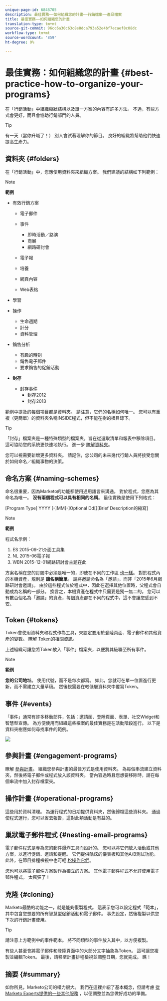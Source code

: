 ```yaml
---
unique-page-id: 6848705
description: 最佳實務——如何組織您的計畫——行銷檔案——產品檔案
title: 最佳實務——如何組織您的計畫
translation-type: tm+mt
source-git-commit: 96cc6a30c63c8e8dca793a52e4bf7ecaef8c08dc
workflow-type: tm+mt
source-wordcount: '859'
ht-degree: 0%

---
```



# 最佳實務：如何組織您的計畫 {#best-practice-how-to-organize-your-programs}

在「行銷活動」中組織樹狀結構以及單一方案的內容有許多方法。 不過，有些方式會更好，而且會協助行銷部門的人員。

>[!TIP]
>
>有一天（當你升職了！） 別人會試著理解你的節目。 良好的組織將幫助他們快速提高生產力。

## 資料夾 {#folders}

在「行銷活動」中，您應使用資料夾來組織方案。 我們建議的結構如下列範例：

>[!NOTE]
>
>**範例**
>
>* 有效行銷方案
>
>    * 電子郵件
>    * 事件
>
>        * 即時活動／路演
>        * 商展
>        * 網路研討會
>   * 電子報
>   * 培養
>   * 網頁內容
>   * Web表格
>* 學習
>* 操作
>
>   * 生命週期
>   * 計分
>   * 資料管理
>* 銷售分析
>   * 有趣的時刻
>   * 銷售電子郵件
>   * 要求銷售的促銷活動
>* **封存**
>   * 封存事件
>      * 封存2012
>      * 封存2013







範例中提及的每個項目都是資料夾。 請注意，它們的名稱如何唯一。 您可以有重複（更簡單）的資料夾名稱INSIDE程式，但不能在樹的根目錄下。

>[!TIP]
>
>「封存」檔案夾是一種特殊類型的檔案夾，旨在從選取清單和報表中移除項目。 這可協助您的系統更快速地執行。 進一步 [瞭解資料夾](../../../../product-docs/core-marketo-concepts/miscellaneous/understanding-folders.md)。

您可以視需要新增更多資料夾。 請記住，您公司的未來幾代行銷人員將接受您關於如何命名／組織事物的決策。

## 命名方案 {#naming-schemes}

命名很重要，因為Marketo的功能都使用通用語言來溝通。 對於程式，您應為其命名為唯一。 **沒有兩個程式可以具有相同的名稱**。 最佳實務是使用下列格式：

[Program Type] YYYY [-]MM[-]Optional Dd[][Brief Description的縮寫]

>[!NOTE]
>
>**範例**
>
>程式名示例：
>
>1. ES 2015-09-21介面工具集
>1. NL 2015-06電子報
>1. WBN 2015-12-01網路研討會主題在此

>



方案名稱在您的訂閱中必須是唯一的，即使在不同的工作區 [也一樣](../../../../product-docs/administration/workspaces-and-person-partitions/understanding-workspaces-and-person-partitions.md)。  對於程式內的本機資產，規則是 **讓名稱簡單**。 請將邀請命名為「邀請」，而非「2015年6月網路研討會邀請」。 由於這些程式位於程式中，因此在選擇其他位置時，父程式會自動成為名稱的一部分。 換言之，本機資產在程式中只需要是獨一無二的。 您可以有數百個名為「邀請」的資產，每個資產都在不同的程式中，這不會讓您感到不安。

## Token {#tokens}

Token會使用資料夾和程式作為工具，來設定要用於登陸頁面、電子郵件和其他資產的變數。 瞭解 [Token的相關資訊](http://docs.marketo.com/display/docs/tokens)。

上述組織可讓您將Token放入「事件」檔案夾，以便將其級聯至所有事件。

>[!NOTE]
>
>**範例**
>
>**您的公司地址**。 使用代號，而不是每次都寫。 如此，您就可在單一位置進行更新，而不需建立大量草稿。 然後視需要在較低層資料夾中覆寫Token。

## 事件 {#events}

「事件」通常有許多移動部件，包括：邀請函、登陸頁面、表單、社交Widget和智慧型宣傳。 為方便使用而組織這些檔案的最佳實務是在活動階段進行。 以下是資料夾樹應如何尋找事件的範例。

![](assets/capture.png)

## 參與計畫 {#engagement-programs}

瞭解 [參與計畫](../../../../product-docs/email-marketing/drip-nurturing/creating-an-engagement-program/understanding-engagement-programs.md)。 組織您參與計畫的最佳方式是使用資料夾。 為每個串流建立資料夾，然後將電子郵件或程式放入該資料夾。 當內容過時且您想要移除時，請在每個串流中加入封存檔案夾。

## 操作計畫 {#operational-programs}

這些用於資料清理。 為運行程式的日期提供資料夾，然後歸檔這些資料夾。 通過使程式運行，您可以省去報告，這對此類活動是有益的。

## 巢狀電子郵件程式 {#nesting-email-programs}

電子郵件程式是專為您的郵件爆炸工具而設計的。 您可以將它們放入活動或其他方案，以進行促銷、邀請和提醒。 它們提供酷炫的儀表板和其他A/B測試功能。 此外，在節目排程檢視中也可輕 [松操作它們](http://docs.marketo.com/display/docs/program+schedule+view)。

您也可以將電子郵件方案製作為獨立的方案。 其他電子郵件程式不允許使用電子郵件程式。 太瘋狂了！

## 克隆 {#cloning}

Marketo最酷的功能之一，就是能夠復製程式。 這表示您可以設定程式「範本」，其中包含您想要的所有智慧型促銷活動和電子郵件。 事先設定，然後複製以供您下次的行銷計畫使用。

>[!TIP]
>
>請注意上方範例中的事件範本。 將不同類型的事件放入其中，以方便複製。

有些人甚至會將電子郵件和登陸頁面中的大部分文字抽象為Token。 這可讓您複製並編輯Token。 最後，請移至計畫排程檢視並調整日期，您就完成。 瞧！

## 摘要 {#summary}

如你所見，Marketo公司的權力很大。 我們在這裡介紹了基本概念，但請考慮 [從Marketo Experts提供的一些其他服務](http://www.marketo.com/services/) ，以便調整並為您做好成功的準備。
